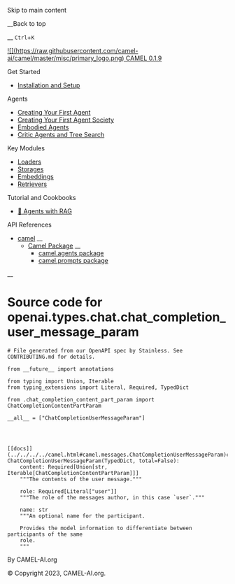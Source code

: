 Skip to main content

__Back to top

__ `Ctrl`+`K`

[ ![](https://raw.githubusercontent.com/camel-
ai/camel/master/misc/primary_logo.png) CAMEL 0.1.9 ](../../../../index.html)

Get Started

  * [Installation and Setup](../../../../get_started/setup.html)

Agents

  * [Creating Your First Agent](../../../../agents/single_agent.html)
  * [Creating Your First Agent Society](../../../../agents/role_playing.html)
  * [Embodied Agents](../../../../agents/embodied_agents.html)
  * [Critic Agents and Tree Search](../../../../agents/critic_agents_and_tree_search.html)

Key Modules

  * [Loaders](../../../../key_modules/loaders.html)
  * [Storages](../../../../key_modules/storages.html)
  * [Embeddings](../../../../key_modules/embeddings.html)
  * [Retrievers](../../../../key_modules/retrievers.html)

Tutorial and Cookbooks

  * [🐫 Agents with RAG](../../../../tutorials_and_cookbooks/agents_with_rag.html)

API References

  * [camel](../../../../modules.html) __
    * [Camel Package](../../../../camel.html) __
      * [camel.agents package](../../../../camel.agents.html)
      * [camel.prompts package](../../../../camel.prompts.html)

__

#

# Source code for openai.types.chat.chat_completion_user_message_param

    
    
    # File generated from our OpenAPI spec by Stainless. See CONTRIBUTING.md for details.
    
    from __future__ import annotations
    
    from typing import Union, Iterable
    from typing_extensions import Literal, Required, TypedDict
    
    from .chat_completion_content_part_param import ChatCompletionContentPartParam
    
    __all__ = ["ChatCompletionUserMessageParam"]
    
    
    
    
    [[docs]](../../../../camel.html#camel.messages.ChatCompletionUserMessageParam)class ChatCompletionUserMessageParam(TypedDict, total=False):
        content: Required[Union[str, Iterable[ChatCompletionContentPartParam]]]
        """The contents of the user message."""
    
        role: Required[Literal["user"]]
        """The role of the messages author, in this case `user`."""
    
        name: str
        """An optional name for the participant.
    
        Provides the model information to differentiate between participants of the same
        role.
        """
    
    
    

By CAMEL-AI.org

© Copyright 2023, CAMEL-AI.org.  


